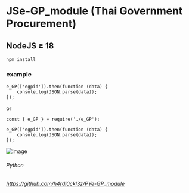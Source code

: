 # JSe-GP_module (Thai Government Procurement)
## NodeJS ≥ 18
```
npm install
```
### example
```
e_GP(['egpid']).then(function (data) {
    console.log(JSON.parse(data));
});
```
or
```
const { e_GP } = require('./e_GP');

e_GP(['egpid']).then(function (data) {
    console.log(JSON.parse(data));
});
```
![image](https://github.com/user-attachments/assets/cd9987d5-ada6-4e88-a375-a6e8cd147b33)


###### Python
###### https://github.com/h4rdl0ckl3z/PYe-GP_module
